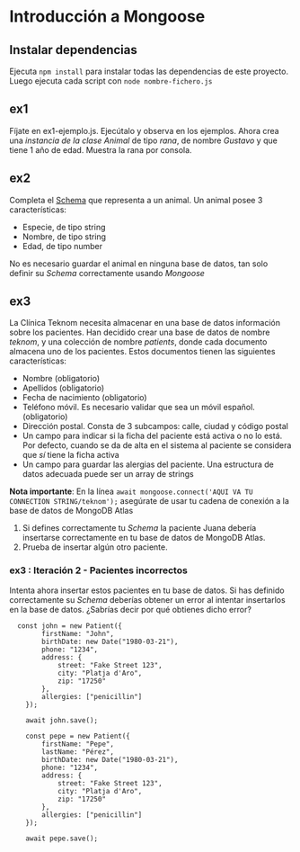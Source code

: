 # Introducción a Mongoose

## Instalar dependencias

Ejecuta `npm install` para instalar todas las dependencias de este proyecto.
Luego ejecuta cada script con `node nombre-fichero.js`

## ex1

Fíjate en ex1-ejemplo.js. Ejecútalo y observa en los ejemplos.
Ahora crea una *instancia de la clase Animal* de tipo _rana_, de nombre _Gustavo_ y que tiene 1 año de edad.
Muestra la rana por consola.

## ex2

Completa  el [Schema](https://mongoosejs.com/docs/guide.html#definition) que representa a un animal.
Un animal posee 3 características:

- Especie, de tipo string
- Nombre, de tipo string
- Edad, de tipo number

No es necesario guardar el animal en ninguna base de datos, tan solo definir su _Schema_ correctamente usando _Mongoose_

## ex3

La Clínica Teknom necesita almacenar en una base de datos información sobre los pacientes.
Han decidido crear una base de datos de nombre _teknom_, y una colección de nombre _patients_, donde cada documento almacena uno de los pacientes. Estos documentos tienen las siguientes características:

- Nombre (obligatorio)
- Apellidos (obligatorio)
- Fecha de nacimiento (obligatorio)
- Teléfono móvil. Es necesario validar que sea un móvil español. (obligatorio)
- Dirección postal. Consta de 3 subcampos: calle, ciudad y código postal
- Un campo para indicar si la ficha del paciente está activa o no lo está. Por defecto, cuando se da de alta en el sistema al paciente se considera que *sí* tiene la ficha activa
- Un campo para guardar las alergias del paciente. Una estructura de datos adecuada puede ser un array de strings

**Nota importante**: En la línea `await mongoose.connect('AQUI VA TU CONNECTION STRING/teknom');` asegúrate de usar tu cadena de conexión a la base de datos de MongoDB Atlas

1. Si defines correctamente tu _Schema_ la paciente Juana debería insertarse correctamente en tu base de datos de MongoDB Atlas.
2. Prueba de insertar algún otro paciente.

### ex3 : Iteración 2 - Pacientes incorrectos

Intenta ahora insertar estos pacientes en tu base de datos.
Si has definido correctamente su _Schema_ deberías obtener un error al intentar insertarlos en la base de datos. ¿Sabrías decir por qué obtienes dicho error?

```
  const john = new Patient({
        firstName: "John",
        birthDate: new Date("1980-03-21"),
        phone: "1234",
        address: {
            street: "Fake Street 123",
            city: "Platja d'Aro",
            zip: "17250"
        },
        allergies: ["penicillin"]
    });

    await john.save();
```

```
    const pepe = new Patient({
        firstName: "Pepe",
        lastName: "Pérez",
        birthDate: new Date("1980-03-21"),
        phone: "1234",
        address: {
            street: "Fake Street 123",
            city: "Platja d'Aro",
            zip: "17250"
        },
        allergies: ["penicillin"]
    });

    await pepe.save();
```





